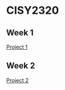 # CISY2320

## Week 1
[Project 1](https://github.com/HalifaxDing/CISY2320/blob/main/Week%201%20-%20Project%201.pdf)

## Week 2
[Project 2](https://github.com/HalifaxDing/CISY2320/blob/main/Week%202%20-%20Project%202.pdf)
